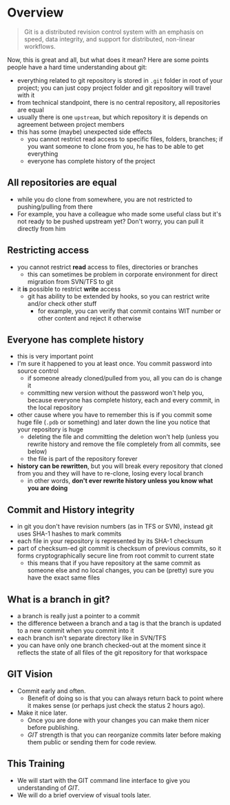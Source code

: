 Overview
========

> Git is a distributed revision control system with an emphasis on speed, data integrity, and support for distributed, non-linear workflows.

Now, this is great and all, but what does it mean? Here are some points people have a hard time understanding about git:

* everything related to git repository is stored in `.git` folder in root of your project; you can just copy project folder and git repository will travel with it
* from technical standpoint, there is no central repository, all repositories are equal
* usually there is one `upstream`, but which repository it is depends on agreement between project members
* this has some (maybe) unexpected side effects
	* you cannot restrict read access to specific files, folders, branches; if you want someone to clone from you, he has to be able to get everything
	* everyone has complete history of the project

All repositories are equal
--------------------------

* while you do clone from somewhere, you are not restricted to pushing/pulling from there
* For example, you have a colleague who made some useful class but it's not ready to be pushed upstream yet? Don't worry, you can pull it directly from him

Restricting access
------------------

* you cannot restrict **read** access to files, directories or branches
	* this can sometimes be problem in corporate environment for direct migration from SVN/TFS to git
* it **is** possible to restrict **write** access
	* git has ability to be extended by hooks, so you can restrict write and/or check other stuff
		* for example, you can verify that commit contains WIT number or other content and reject it otherwise

Everyone has complete history
-----------------------------

* this is very important point
* I'm sure it happened to you at least once. You commit password into source control
	* if someone already cloned/pulled from you, all you can do is change it
	* committing new version without the password won't help you, because everyone has complete history, each and every commit, in the local repository
* other cause where you have to remember this is if you commit some huge file (`.pdb` or something) and later down the line you notice  that your repository is huge
	* deleting the file and committing the deletion won't help (unless you rewrite history and remove the file completely from all commits, see below)
	* the file is part of the repository forever
* **history can be rewritten**, but you will break every repository that cloned from you and they will have to re-clone, losing every local branch
	* in other words, **don't ever rewrite history unless you know what you are doing**

Commit and History integrity
----------------------------

* in git you don't have revision numbers (as in TFS or SVN), instead git uses SHA-1 hashes to mark commits
* each file in your repository is represented by its SHA-1 checksum
* part of checksum-ed git commit is checksum of previous commits, so it forms cryptographically secure line from root commit to current state
	* this means that if you have repository at the same commit as someone else and no local changes, you can be (pretty) sure you have the exact same files

What is a branch in git?
------------------------

* a branch is really just a pointer to a commit
* the difference between a branch and a tag is that the branch is updated to a new commit when you commit into it
* each branch isn't separate directory like in SVN/TFS
* you can have only one branch checked-out at the moment since it reflects the state of all files of the git repository for that workspace

## GIT Vision

* Commit early and often.
  * Benefit of doing so is that you can always return back to point where it makes sense (or perhaps just check the status 2 hours ago).
* Make it nice later.
  * Once you are done with your changes you can make them nicer before publishing.
  * _GIT_ strength is that you can reorganize commits later before making them public or sending them for code review.

## This Training

* We will start with the GIT command line interface to give you understanding of _GIT_.
* We will do a brief overview of visual tools later.
